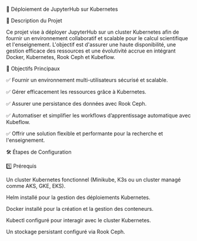 🚀 Déploiement de JupyterHub sur Kubernetes

📌 Description du Projet

Ce projet vise à déployer JupyterHub sur un cluster Kubernetes afin de fournir un environnement collaboratif et scalable pour le calcul scientifique et l'enseignement. L'objectif est d'assurer une haute disponibilité, une gestion efficace des ressources et une évolutivité accrue en intégrant Docker, Kubernetes, Rook Ceph et Kubeflow.

🎯 Objectifs Principaux

✅ Fournir un environnement multi-utilisateurs sécurisé et scalable.

✅ Gérer efficacement les ressources grâce à Kubernetes.

✅ Assurer une persistance des données avec Rook Ceph.

✅ Automatiser et simplifier les workflows d’apprentissage automatique avec Kubeflow.

✅ Offrir une solution flexible et performante pour la recherche et l'enseignement.


🛠️ Étapes de Configuration

1️⃣ Prérequis

Un cluster Kubernetes fonctionnel (Minikube, K3s ou un cluster managé comme AKS, GKE, EKS).

Helm installé pour la gestion des déploiements Kubernetes.

Docker installé pour la création et la gestion des conteneurs.

Kubectl configuré pour interagir avec le cluster Kubernetes.

Un stockage persistant configuré via Rook Ceph.



